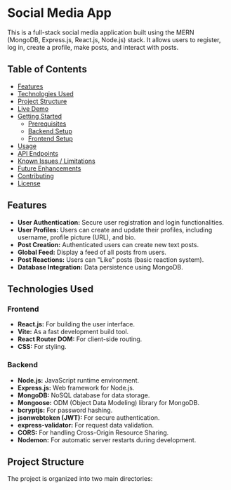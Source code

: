 # Social Media App

This is a full-stack social media application built using the MERN (MongoDB, Express.js, React.js, Node.js) stack. It allows users to register, log in, create a profile, make posts, and interact with posts.

## Table of Contents

- [Features](#features)
- [Technologies Used](#technologies-used)
- [Project Structure](#project-structure)
- [Live Demo](#live-demo)
- [Getting Started](#getting-started)
  - [Prerequisites](#prerequisites)
  - [Backend Setup](#backend-setup)
  - [Frontend Setup](#frontend-setup)
- [Usage](#usage)
- [API Endpoints](#api-endpoints)
- [Known Issues / Limitations](#known-issues--limitations)
- [Future Enhancements](#future-enhancements)
- [Contributing](#contributing)
- [License](#license)

## Features

* **User Authentication:** Secure user registration and login functionalities.
* **User Profiles:** Users can create and update their profiles, including username, profile picture (URL), and bio.
* **Post Creation:** Authenticated users can create new text posts.
* **Global Feed:** Display a feed of all posts from users.
* **Post Reactions:** Users can "Like" posts (basic reaction system).
* **Database Integration:** Data persistence using MongoDB.

## Technologies Used

### Frontend
* **React.js:** For building the user interface.
* **Vite:** As a fast development build tool.
* **React Router DOM:** For client-side routing.
* **CSS:** For styling.

### Backend
* **Node.js:** JavaScript runtime environment.
* **Express.js:** Web framework for Node.js.
* **MongoDB:** NoSQL database for data storage.
* **Mongoose:** ODM (Object Data Modeling) library for MongoDB.
* **bcryptjs:** For password hashing.
* **jsonwebtoken (JWT):** For secure authentication.
* **express-validator:** For request data validation.
* **CORS:** For handling Cross-Origin Resource Sharing.
* **Nodemon:** For automatic server restarts during development.

## Project Structure

The project is organized into two main directories:

